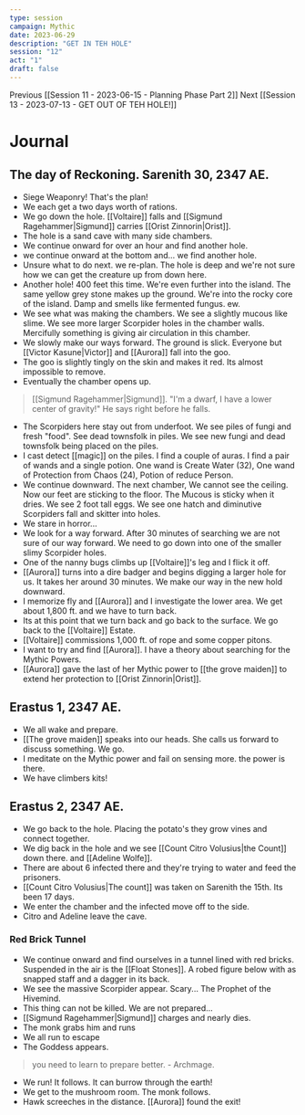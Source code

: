 ```yaml
---
type: session
campaign: Mythic
date: 2023-06-29
description: "GET IN TEH HOLE"
session: "12"
act: "1"
draft: false
---
```

Previous [[Session 11 - 2023-06-15 - Planning Phase Part 2]]
Next [[Session 13 - 2023-07-13 - GET OUT OF TEH HOLE!]]

# Journal
## The day of Reckoning. Sarenith 30, 2347 AE.
-  Siege Weaponry! That's the plan!
- We each get a two days worth of rations.
- We go down the hole. [[Voltaire]] falls and [[Sigmund Ragehammer|Sigmund]] carries [[Orist Zinnorin|Orist]].
- The hole is a sand cave with many side chambers.
- We continue onward for over an hour and find another hole.
- we continue onward at the bottom and... we find another hole.
- Unsure what to do next. we re-plan. The hole is deep and we're not sure how we can get the creature up from down here.
- Another hole! 400 feet this time. We're even further into the island. The same yellow grey stone makes up the ground. We're into the rocky core of the island. Damp and smells like fermented fungus. ew.
- We see what was making the chambers. We see a slightly mucous like slime. We see more larger Scorpider holes in the chamber walls. Mercifully something is giving air circulation in this chamber.
- We slowly make our ways forward. The ground is slick. Everyone but [[Victor Kasune|Victor]] and [[Aurora]] fall into the goo.
- The goo is slightly tingly on the skin and makes it red. Its almost impossible to remove.
- Eventually the chamber opens up.
>[[Sigmund Ragehammer|Sigmund]]. "I'm a dwarf, I have a lower center of gravity!" He says right before he falls.
- The Scorpiders here stay out from underfoot. We see piles of fungi and fresh "food". See dead townsfolk in piles. We see new fungi and dead townsfolk being placed on the piles.
- I cast detect [[magic]] on the piles. I find a couple of auras. I find a pair of wands and a single potion. One wand is Create Water (32), One wand of Protection from Chaos (24), Potion of reduce Person.
- We continue downward. The next chamber, We cannot see the ceiling. Now our feet are sticking to the floor. The Mucous is sticky when it dries. We see 2 foot tall eggs. We see one hatch and diminutive Scorpiders fall and skitter into holes.
- We stare in horror... 
- We look for a way forward. After 30 minutes of searching we are not sure of our way forward. We need to go down into one of the smaller slimy Scorpider holes.
- One of the nanny bugs climbs up [[Voltaire]]'s leg and I flick it off.
- [[Aurora]] turns into a dire badger and begins digging a larger hole for us. It takes her around 30 minutes. We make our way in the new hold downward. 
- I memorize fly and [[Aurora]] and I investigate the lower area. We get about 1,800 ft. and we have to turn back.
- Its at this point that we turn back and go back to the surface. We go back to the [[Voltaire]] Estate.
- [[Voltaire]] commissions 1,000 ft. of rope and some copper pitons.
- I want to try and find [[Aurora]]. I have a theory about searching for the Mythic Powers.
- [[Aurora]] gave the last of her Mythic power to [[the grove maiden]] to extend her protection to [[Orist Zinnorin|Orist]].

## Erastus 1, 2347 AE.
- We all wake and prepare.
- [[The grove maiden]] speaks into our heads. She calls us forward to discuss something. We go.
- I meditate on the Mythic power and fail on sensing more. the power is there.
- We have climbers kits!

## Erastus 2, 2347 AE.
- We go back to the hole. Placing the potato's they grow vines and connect together.
- We dig back in the hole and we see [[Count Citro Volusius|the Count]] down there. and [[Adeline Wolfe]].
- There are about 6 infected there and they're trying to water and feed the prisoners.
- [[Count Citro Volusius|The count]] was taken on Sarenith the 15th. Its been 17 days.
- We enter the chamber and the infected move off to the side. 
- Citro and Adeline leave the cave. 

### Red Brick Tunnel
- We continue onward and find ourselves in a tunnel lined with red bricks. Suspended in the air is the [[Float Stones]]. A robed figure below with as snapped staff and a dagger in its back.
- We see the massive Scorpider appear. Scary... The Prophet of the Hivemind.
- This thing can not be killed. We are not prepared...
- [[Sigmund Ragehammer|Sigmund]] charges and nearly dies.
- The monk grabs him and runs
- We all run to escape
- The Goddess appears.
>you need to learn to prepare better. - Archmage.
- We run! It follows. It can burrow through the earth!
- We get to the mushroom room. The monk follows.
- Hawk screeches in the distance. [[Aurora]] found the exit!
 

